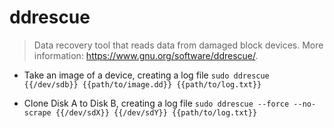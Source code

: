 # ddrescue
> Data recovery tool that reads data from damaged block devices.
> More information: <https://www.gnu.org/software/ddrescue/>.

- Take an image of a device, creating a log file
`sudo ddrescue {{/dev/sdb}} {{path/to/image.dd}} {{path/to/log.txt}}`

- Clone Disk A to Disk B, creating a log file
`sudo ddrescue --force --no-scrape {{/dev/sdX}} {{/dev/sdY}} {{path/to/log.txt}}`
